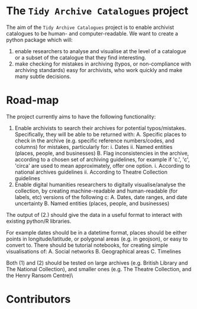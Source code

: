 # The `Tidy Archive Catalogues` project

The aim of the `Tidy Archive Catalogues` project is to enable archivist catalogues to be human- and computer-readable. We want to create a python package which will:
 1. enable researchers to analyse and visualise at the level of a catalogue or a subset of the catalogue that they find interesting.
 2. make checking for mistakes in archiving (typos, or non-compliance with archiving standards) easy for archivists, who work quickly and make many subtle decisions.

<!-- TODO: This project grew out of the [Mapping Messel project](link), in which we [visualised](link) Oliver Messel's correspondence from [The Theatre Collection](http://www.bristol.ac.uk/theatre-collection/) at the University of Bristol.-->

# Road-map

The project currently aims to have the following functionality:

1. Enable archivists to search their archives for potential typos/mistakes. Specifically, they will be able to be returned with:
    A. Specific places to check in the archive (e.g. specific reference numbers/codes, and columns)
    for mistakes, particularly for:
        i.  Dates
        ii. Named entities (places, people, and businesses)
    B. Flag inconsistencies in the archive, according to a chosen set of archiving guidelines, for
    example if 'c.', 'c', 'circa' are used to mean approximately, offer one option.
        i. According to national archives guidelines
        ii. According to Theatre Collection guidelines
2. Enable digital humanities researchers to digitally visualise/analyse the collection, by creating
 machine-readable and human-readable (for labels, etc) versions of the following c:
    A. Dates, date ranges, and date uncertainty
    B. Named entities (places, people, and businesses)
 
The output of (2.) should give the data in a useful format to interact with existing python/R libraries. 

For example dates should be in a datetime format, places should be either points in longitude/latitude, or polygonal areas (e.g. in geojson), or easy to convert to. There should be tutorial notebooks, for creating simple visualisations of:
    A. Social networks
    B. Geographical areas
    C. Timelines 
    
Both (1) and (2) should be tested on large archives (e.g. British Library and The National Collection), and smaller ones (e.g. The Theatre Collection, and the Henry Ransom Centre)\

# Contributors
